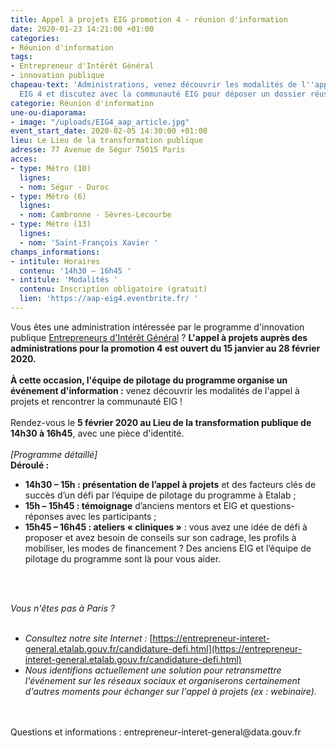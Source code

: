 ```yaml
---
title: Appel à projets EIG promotion 4 - réunion d'information
date: 2020-01-23 14:21:00 +01:00
categories:
- Réunion d'information
tags:
- Entrepreneur d'Intérêt Général
- innovation publique
chapeau-text: 'Administrations, venez découvrir les modalités de l''appel à projets
  EIG 4 et discutez avec la communauté EIG pour déposer un dossier réussi. '
categorie: Réunion d'information
une-ou-diaporama:
- image: "/uploads/EIG4_aap_article.jpg"
event_start_date: 2020-02-05 14:30:00 +01:00
lieu: Le Lieu de la transformation publique
adresse: 77 Avenue de Ségur 75015 Paris
acces:
- type: Métro (10)
  lignes:
  - nom: Ségur - Duroc
- type: Métro (6)
  lignes:
  - nom: Cambronne - Sèvres-Lecourbe
- type: Métro (13)
  lignes:
  - nom: 'Saint-François Xavier '
champs_informations:
- intitule: Horaires
  contenu: '14h30 – 16h45 '
- intitule: 'Modalités '
  contenu: Inscription obligatoire (gratuit)
  lien: 'https://aap-eig4.eventbrite.fr/ '
---
```


Vous êtes une administration intéressée par le programme d'innovation publique [Entrepreneurs d'Intérêt Général](https://entrepreneur-interet-general.etalab.gouv.fr/) ? **L'appel à projets auprès des administrations pour la promotion 4 est ouvert du 15 janvier au 28 février 2020.** <br>
<br>
**À cette occasion, l'équipe de pilotage du programme organise un événement d'information :** venez découvrir les modalités de l'appel à projets et rencontrer la communauté EIG !<br>
<br>
Rendez-vous le **5 février 2020 au Lieu de la transformation publique de 14h30 à 16h45**, avec une pièce d'identité.
<br>
<br>
*\[Programme détaillé\]* <br>
**Déroulé :**
<br>
* **14h30 – 15h : présentation de l’appel à projets** et des facteurs clés de succès d’un défi par l’équipe de pilotage du programme à Etalab ;
* **15h – 15h45 : témoignage** d’anciens mentors et EIG et questions-réponses avec les participants ;
* **15h45 – 16h45 : ateliers « cliniques »** : vous avez une idée de défi à proposer et avez besoin de conseils sur son cadrage, les profils à mobiliser, les modes de financement ? Des anciens EIG et l’équipe de pilotage du programme sont là pour vous aider.
<br>
<br>

*Vous n'êtes pas à Paris ?* <br>
<br>
* *Consultez notre site Internet :* [https://entrepreneur-interet-general.etalab.gouv.fr/candidature-defi.html](https://entrepreneur-interet-general.etalab.gouv.fr/candidature-defi.html)
* *Nous identifions actuellement une solution pour retransmettre l'événement sur les réseaux sociaux et organiserons certainement d'autres moments pour échanger sur l'appel à projets (ex : webinaire).*
<br>
<br>
Questions et informations : entrepreneur-interet-general@data.gouv.fr